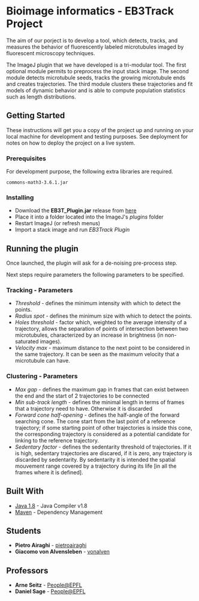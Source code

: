 # Bioimage informatics - EB3Track Project

The aim of our porject is to develop a tool, which detects, tracks, and measures the behavior of fluorescently labeled microtubules imaged by fluorescent microscopy techniques.

The ImageJ plugin that we have developed is a tri-modular tool. The first optional module permits to preprocess the input stack image. The second module detects microtubule seeds, tracks the growing microtubule ends and creates trajectories. The third module clusters these trajectories and fit models of dynamic behavior and is able to compute population statistics such as length distributions.

## Getting Started

These instructions will get you a copy of the project up and running on your local machine for development and testing purposes. See deployment for notes on how to deploy the project on a live system.

### Prerequisites

For development purpose, the following extra libraries are required.

```
commons-math3-3.6.1.jar
```

### Installing

 - Download the **EB3T_Plugin.jar** release from [here](https://github.com/vonalven/Microtubule_tracking/releases)
 - Place it into a folder located into the ImageJ's *plugins* folder 
 - Restart ImageJ (or refresh menus)
 - Import a stack image and run *EB3Track Plugin*

## Running the plugin

Once launched, the plugin will ask for a de-noising pre-process step. 

Next steps require parameters the following parameters to be specified.

### Tracking - Parameters

 * *Threshold* - defines the minimum intensity with which to detect the points.
 * *Radius spot* - defines the minimum size with which to detect the points.
 * *Holes threshold* - factor which, weighted to the average intensity of a trajectory, allows the separation of points of intersection between two microtubules, characterized by an increase in brightness (in non-saturated images).
 * *Velocity max* - maximum distance to the next point to be considered in the same trajectory. It can be seen as the maximum velocity that a microtubule can have.  


### Clustering - Parameters

 * *Max gap* - defines the maximum gap in frames that can exist between the end and the start of 2 trajectories to be connected
 * *Min sub-track length* - defines the minimal length in terms of frames that a trajectory need to have. Otherwise it is discarded
 * *Forward cone half-opening* - defines the half-angle of the forward searching cone. The cone start from the last point of a reference trajectory; if some starting point of other trajectories is inside this cone, the corresponding trajectory is considered as a potential candidate for linking to the reference trajectory.
 * *Sedentary factor* - defines the sedentarity threshold of trajectories. If it is high, sedentary trajectories are discared, if it is zero, any trajectory is discarded by sedentarity. By sedentarity it is intended the spatial mouvement range covered by a trajectory during its life [in all the frames where it is defined].



## Built With

* [Java 1.8](http://www.dropwizard.io/1.0.2/docs/) - Java Compiler v1.8
* [Maven](https://maven.apache.org/) - Dependency Management

## Students

* **Pietro Airaghi** - [pietroairaghi](https://github.com/pietroairaghi)
* **Giacomo von Alvensleben** - [vonalven](https://github.com/vonalven)

## Professors

* **Arne Seitz** - [People@EPFL](https://people.epfl.ch/arne.seitz)
* **Daniel Sage** - [People@EPFL](https://people.epfl.ch/daniel.sage)

